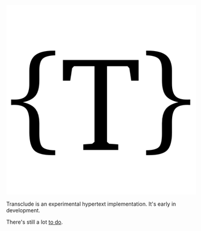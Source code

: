 ![Transclude logo](https://github.com/adam-zethraeus/transclude/blob/mainline/public/T-512.png?raw=true)

Transclude is an experimental hypertext implementation. It's early in development.

There's still a lot [to do](https://github.com/adam-zethraeus/transclude/blob/mainline/TODO.md).

